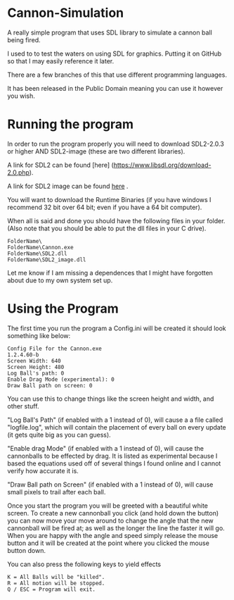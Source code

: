 # Cannon-Simulation

A really simple program that uses SDL library to simulate a cannon ball being fired.

I used to to test the waters on using SDL for graphics. Putting it on GitHub so that I may easily reference it later.

There are a few branches of this that use different programming languages.

It has been released in the Public Domain meaning you can use it however you wish.

# Running the program

In order to run the program properly you will need to download SDL2-2.0.3 or higher AND SDL2-image (these are two different libraries). 

A link for SDL2 can be found [here] (https://www.libsdl.org/download-2.0.php).

A link for SDL2 image can be found [here](https://www.libsdl.org/projects/SDL_image/) .

You will want to download the Runtime Binaries (if you have windows I recommend 32 bit over 64 bit; even if you have a 64 bit computer).

When all is said and done you should have the following files in your folder. (Also note that you should be able to put the dll files in your C drive).

```
FolderName\
FolderName\Cannon.exe
FolderName\SDL2.dll
FolderName\SDL2_image.dll
```

Let me know if I am missing a dependences that I might have forgotten about due to my own system set up.

# Using the Program

The first time you run the program a Config.ini will be created it should look something like below:

```
Config File for the Cannon.exe
1.2.4.60-b
Screen Width: 640
Screen Height: 480
Log Ball's path: 0
Enable Drag Mode (experimental): 0
Draw Ball path on screen: 0
```

You can use this to change things like the screen height and width, and other stuff.

"Log Ball's Path" (if enabled with a 1 instead of 0), will cause a a file called "logfile.log", which will contain the placement of every ball on every update (it gets quite big as you can guess).

"Enable drag Mode" (if enabled with a 1 instead of 0), will cause the cannonballs to be effected by drag. It is listed as experimental because I based the equations used off of several things I found 
online and I cannot verify how accurate it is.

"Draw Ball path on Screen" (if enabled with a 1 instead of 0), will cause small pixels to trail after each ball.

Once you start the program you will be greeted with a beautiful white screen. To create a new cannonball you click (and hold down the button) 
you can now move your move around to change the angle that the new cannonball will be fired at; as well as the longer the line the faster it will go. 
When you are happy with the angle and speed simply release the mouse button and it will be created at the point where you clicked the mouse button down.

You can also press the following keys to yield effects

```
K = All Balls will be "killed".
R = All motion will be stopped.
Q / ESC = Program will exit.
```
